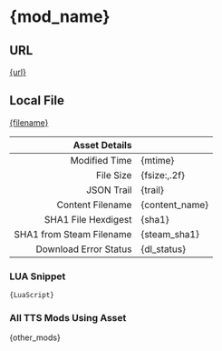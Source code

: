 # {mod_name}

## URL
[{url}]({url})


## Local File
[{filename}]({uri_short})


| Asset Details | |
|------------------------------:|:--------------------------|
| Modified Time                 | {mtime}                   |
| File Size                     | {fsize:,.2f}              |
| JSON Trail                    | {trail}                   |
| Content Filename              | {content_name}            |
| SHA1 File Hexdigest           | {sha1}                    |
| SHA1 from Steam Filename      | {steam_sha1}              |
| Download Error Status         | {dl_status}               |


### LUA Snippet
```
{LuaScript}
```


### All TTS Mods Using Asset
{other_mods}
